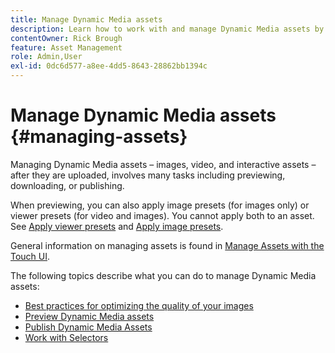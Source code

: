 ```yaml
---
title: Manage Dynamic Media assets
description: Learn how to work with and manage Dynamic Media assets by using workflows such as previewing, downloading, or publishing.
contentOwner: Rick Brough
feature: Asset Management
role: Admin,User
exl-id: 0dc6d577-a8ee-4dd5-8643-28862bb1394c
---
```

# Manage Dynamic Media assets {#managing-assets}

Managing Dynamic Media assets &ndash; images, video, and interactive assets &ndash; after they are uploaded, involves many tasks including previewing, downloading, or publishing.

When previewing, you can also apply image presets (for images only) or viewer presets (for video and images). You cannot apply both to an asset. See [Apply viewer presets](viewer-presets.md) and [Apply image presets](image-presets.md).

General information on managing assets is found in [Manage Assets with the Touch UI](/help/assets/manage-digital-assets.md).

The following topics describe what you can do to manage Dynamic Media assets:

* [Best practices for optimizing the quality of your images](best-practices-for-optimizing-the-quality-of-your-images.md)
* [Preview Dynamic Media assets](previewing-assets.md)
* [Publish Dynamic Media Assets](publishing-dynamicmedia-assets.md)
* [Work with Selectors](working-with-selectors.md)
